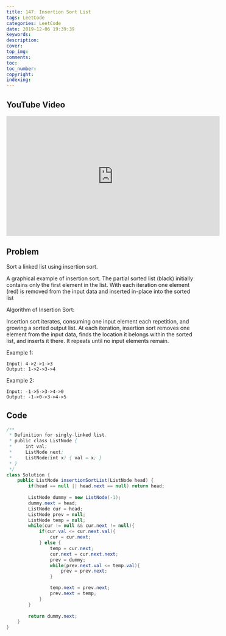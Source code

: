 ```yaml
---
title: 147. Insertion Sort List
tags: LeetCode
categories: LeetCode
date: 2019-12-06 19:39:39
keywords:
description:
cover:
top_img:
comments:
toc:
toc_number:
copyright:
indexing:
---
```

## YouTube Video
<iframe width="560" height="315" src="https://www.youtube.com/embed/N1VVLLan6S0" frameborder="0" allow="accelerometer; autoplay; encrypted-media; gyroscope; picture-in-picture" allowfullscreen></iframe>

## Problem
Sort a linked list using insertion sort.

A graphical example of insertion sort. The partial sorted list (black) initially contains only the first element in the list.
With each iteration one element (red) is removed from the input data and inserted in-place into the sorted list
 

Algorithm of Insertion Sort:

Insertion sort iterates, consuming one input element each repetition, and growing a sorted output list.
At each iteration, insertion sort removes one element from the input data, finds the location it belongs within the sorted list, and inserts it there.
It repeats until no input elements remain.

Example 1:
```
Input: 4->2->1->3
Output: 1->2->3->4
```
Example 2:
```
Input: -1->5->3->4->0
Output: -1->0->3->4->5
```

## Code

```java
/**
 * Definition for singly-linked list.
 * public class ListNode {
 *     int val;
 *     ListNode next;
 *     ListNode(int x) { val = x; }
 * }
 */
class Solution {
    public ListNode insertionSortList(ListNode head) {
        if(head == null || head.next == null) return head;
        
        ListNode dummy = new ListNode(-1);
        dummy.next = head;
        ListNode cur = head;
        ListNode prev = null;
        ListNode temp = null;
        while(cur != null && cur.next != null){
            if(cur.val <= cur.next.val){
                cur = cur.next;
            } else {
                temp = cur.next;
                cur.next = cur.next.next;
                prev = dummy;
                while(prev.next.val <= temp.val){
                    prev = prev.next;
                }

                temp.next = prev.next;
                prev.next = temp;
            }
        }
        
        return dummy.next;
    }
}
```